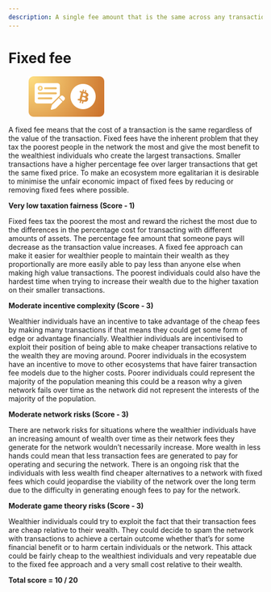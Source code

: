 ```yaml
---
description: A single fee amount that is the same across any transaction
---
```


# Fixed fee

<div align="left">

<figure><img src="../../.gitbook/assets/transaction-fee-fixed.png" alt="" width="150"><figcaption></figcaption></figure>

</div>

A fixed fee means that the cost of a transaction is the same regardless of the value of the transaction. Fixed fees have the inherent problem that they tax the poorest people in the network the most and give the most benefit to the wealthiest individuals who create the largest transactions. Smaller transactions have a higher percentage fee over larger transactions that get the same fixed price. To make an ecosystem more egalitarian it is desirable to minimise the unfair economic impact of fixed fees by reducing or removing fixed fees where possible.



**Very low taxation fairness (Score - 1)**

Fixed fees tax the poorest the most and reward the richest the most due to the differences in the percentage cost for transacting with different amounts of assets. The percentage fee amount that someone pays will decrease as the transaction value increases. A fixed fee approach can make it easier for wealthier people to maintain their wealth as they proportionally are more easily able to pay less than anyone else when making high value transactions. The poorest individuals could also have the hardest time when trying to increase their wealth due to the higher taxation on their smaller transactions.



**Moderate incentive complexity (Score - 3)**

Wealthier individuals have an incentive to take advantage of the cheap fees by making many transactions if that means they could get some form of edge or advantage financially. Wealthier individuals are incentivised to exploit their position of being able to make cheaper transactions relative to the wealth they are moving around. Poorer individuals in the ecosystem have an incentive to move to other ecosystems that have fairer transaction fee models due to the higher costs. Poorer individuals could represent the majority of the population meaning this could be a reason why a given network fails over time as the network did not represent the interests of the majority of the population.



**Moderate network risks (Score - 3)**

There are network risks for situations where the wealthier individuals have an increasing amount of wealth over time as their network fees they generate for the network wouldn’t necessarily increase. More wealth in less hands could mean that less transaction fees are generated to pay for operating and securing the network. There is an ongoing risk that the individuals with less wealth find cheaper alternatives to a network with fixed fees which could jeopardise the viability of the network over the long term due to the difficulty in generating enough fees to pay for the network.



**Moderate game theory risks (Score - 3)**

Wealthier individuals could try to exploit the fact that their transaction fees are cheap relative to their wealth. They could decide to spam the network with transactions to achieve a certain outcome whether that’s for some financial benefit or to harm certain individuals or the network. This attack could be fairly cheap to the wealthiest individuals and very repeatable due to the fixed fee approach and a very small cost relative to their wealth.



**Total score = 10 / 20**
